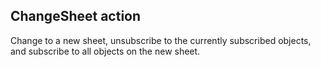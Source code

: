 ## ChangeSheet action

Change to a new sheet, unsubscribe to the currently subscribed objects, and subscribe to all objects on the new sheet.
